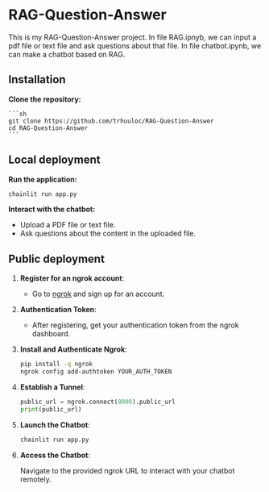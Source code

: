 # RAG-Question-Answer

This is my RAG-Question-Answer project.
In file RAG.ipnyb, we can input a pdf file or text file and ask questions about that file.
In file chatbot.ipynb, we can make a chatbot based on RAG.

## Installation

**Clone the repository:**

    ```sh
    git clone https://github.com/trhuuloc/RAG-Question-Answer
    cd RAG-Question-Answer
    ```

## Local deployment

**Run the application:**
```sh
chainlit run app.py
```

**Interact with the chatbot:**
- Upload a PDF file or text file.
- Ask questions about the content in the uploaded file.

## Public deployment

1. **Register for an ngrok account**:
    - Go to [ngrok](https://ngrok.com/) and sign up for an account.

2. **Authentication Token**:
    - After registering, get your authentication token from the ngrok dashboard.

3. **Install and Authenticate Ngrok**:
    ```sh
    pip install -q ngrok
    ngrok config add-authtoken YOUR_AUTH_TOKEN
    ```

4. **Establish a Tunnel**:
    ```python
    public_url = ngrok.connect(8000).public_url
    print(public_url)
    ```

5. **Launch the Chatbot**:
    ```sh
    chainlit run app.py 
    ```

6. **Access the Chatbot**:

    Navigate to the provided ngrok URL to interact with your chatbot remotely.